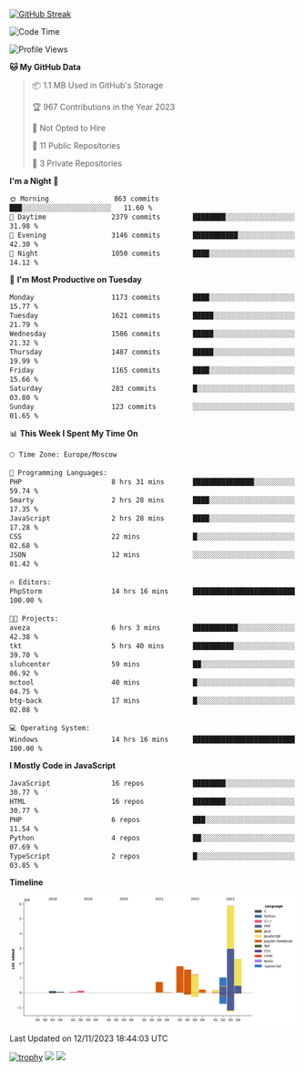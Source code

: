 [![GitHub Streak](https://github-readme-streak-stats.herokuapp.com/?user=yogik10)](https://git.io/streak-stats)
<!--START_SECTION:waka-->
![Code Time](http://img.shields.io/badge/Code%20Time-30%20hrs%2018%20mins-blue)

![Profile Views](http://img.shields.io/badge/Profile%20Views-64-blue)

**🐱 My GitHub Data** 

> 📦 1.1 MB Used in GitHub's Storage 
 > 
> 🏆 967 Contributions in the Year 2023
 > 
> 🚫 Not Opted to Hire
 > 
> 📜 11 Public Repositories 
 > 
> 🔑 3 Private Repositories 
 > 
**I'm a Night 🦉** 

```text
🌞 Morning                863 commits         ███░░░░░░░░░░░░░░░░░░░░░░   11.60 % 
🌆 Daytime                2379 commits        ████████░░░░░░░░░░░░░░░░░   31.98 % 
🌃 Evening                3146 commits        ███████████░░░░░░░░░░░░░░   42.30 % 
🌙 Night                  1050 commits        ████░░░░░░░░░░░░░░░░░░░░░   14.12 % 
```
📅 **I'm Most Productive on Tuesday** 

```text
Monday                   1173 commits        ████░░░░░░░░░░░░░░░░░░░░░   15.77 % 
Tuesday                  1621 commits        █████░░░░░░░░░░░░░░░░░░░░   21.79 % 
Wednesday                1586 commits        █████░░░░░░░░░░░░░░░░░░░░   21.32 % 
Thursday                 1487 commits        █████░░░░░░░░░░░░░░░░░░░░   19.99 % 
Friday                   1165 commits        ████░░░░░░░░░░░░░░░░░░░░░   15.66 % 
Saturday                 283 commits         █░░░░░░░░░░░░░░░░░░░░░░░░   03.80 % 
Sunday                   123 commits         ░░░░░░░░░░░░░░░░░░░░░░░░░   01.65 % 
```


📊 **This Week I Spent My Time On** 

```text
🕑︎ Time Zone: Europe/Moscow

💬 Programming Languages: 
PHP                      8 hrs 31 mins       ███████████████░░░░░░░░░░   59.74 % 
Smarty                   2 hrs 28 mins       ████░░░░░░░░░░░░░░░░░░░░░   17.35 % 
JavaScript               2 hrs 28 mins       ████░░░░░░░░░░░░░░░░░░░░░   17.28 % 
CSS                      22 mins             █░░░░░░░░░░░░░░░░░░░░░░░░   02.68 % 
JSON                     12 mins             ░░░░░░░░░░░░░░░░░░░░░░░░░   01.42 % 

🔥 Editors: 
PhpStorm                 14 hrs 16 mins      █████████████████████████   100.00 % 

🐱‍💻 Projects: 
aveza                    6 hrs 3 mins        ███████████░░░░░░░░░░░░░░   42.38 % 
tkt                      5 hrs 40 mins       ██████████░░░░░░░░░░░░░░░   39.70 % 
sluhcenter               59 mins             ██░░░░░░░░░░░░░░░░░░░░░░░   06.92 % 
mctool                   40 mins             █░░░░░░░░░░░░░░░░░░░░░░░░   04.75 % 
btg-back                 17 mins             █░░░░░░░░░░░░░░░░░░░░░░░░   02.08 % 

💻 Operating System: 
Windows                  14 hrs 16 mins      █████████████████████████   100.00 % 
```

**I Mostly Code in JavaScript** 

```text
JavaScript               16 repos            ████████░░░░░░░░░░░░░░░░░   30.77 % 
HTML                     16 repos            ████████░░░░░░░░░░░░░░░░░   30.77 % 
PHP                      6 repos             ███░░░░░░░░░░░░░░░░░░░░░░   11.54 % 
Python                   4 repos             ██░░░░░░░░░░░░░░░░░░░░░░░   07.69 % 
TypeScript               2 repos             █░░░░░░░░░░░░░░░░░░░░░░░░   03.85 % 
```



**Timeline**

![Lines of Code chart](https://raw.githubusercontent.com/Yogik10/Yogik10/main/assets/bar_graph.png)


 Last Updated on 12/11/2023 18:44:03 UTC
<!--END_SECTION:waka-->
[![trophy](https://github-profile-trophy.vercel.app/?username=yogik10)](https://github.com/ryo-ma/github-profile-trophy)
![](https://github-profile-summary-cards.vercel.app/api/cards/profile-details?username=yogik10&theme=solarized_dark)
![](https://github-profile-summary-cards.vercel.app/api/cards/most-commit-language?username=yogik10&theme=solarized_dark)


